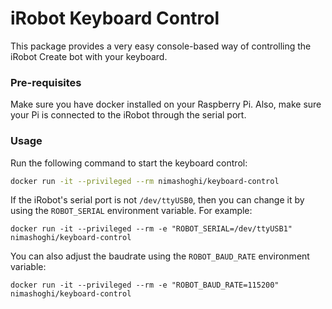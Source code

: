 # iRobot Keyboard Control

This package provides a very easy console-based way of controlling the iRobot Create bot with your keyboard.

### Pre-requisites

Make sure you have docker installed on your Raspberry Pi. Also, make sure your Pi is connected to the iRobot through the serial port.

### Usage

Run the following command to start the keyboard control:

```bash
docker run -it --privileged --rm nimashoghi/keyboard-control
```

If the iRobot's serial port is not `/dev/ttyUSB0`, then you can change it by using the `ROBOT_SERIAL` environment variable. For example:

```
docker run -it --privileged --rm -e "ROBOT_SERIAL=/dev/ttyUSB1" nimashoghi/keyboard-control
```

You can also adjust the baudrate using the `ROBOT_BAUD_RATE` environment variable:

```
docker run -it --privileged --rm -e "ROBOT_BAUD_RATE=115200" nimashoghi/keyboard-control
```
